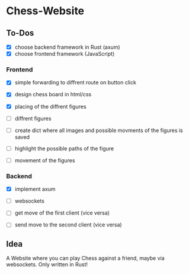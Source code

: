 # Chess-Website

 ## To-Dos

  - [x] choose backend framework in Rust (axum)
  - [x] choose frontend framework (JavaScript)
  
  ### Frontend

   - [x] simple forwarding to diffrent route on button click

   - [x] design chess board in html/css

   - [x] placing of the diffrent figures
   - [ ] diffrent figures
   - [ ] create dict where all images and possible movments of the figures is saved

   - [ ] highlight the possible paths of the figure

   - [ ] movement of the figures

  ### Backend

   - [x] implement axum

   - [ ] websockets

   - [ ] get move of the first client (vice versa)
   - [ ] send move to the second client (vice versa)



 ## Idea

  A Website where you can play Chess against a friend, maybe via websockets.
  Only written in Rust!
